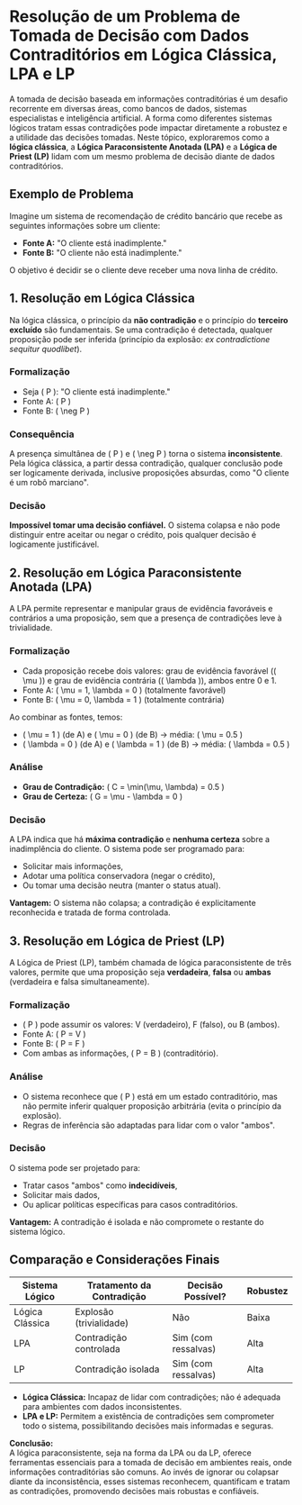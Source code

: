 
# Resolução de um Problema de Tomada de Decisão com Dados Contraditórios em Lógica Clássica, LPA e LP

A tomada de decisão baseada em informações contraditórias é um desafio recorrente em diversas áreas, como bancos de dados, sistemas especialistas e inteligência artificial. A forma como diferentes sistemas lógicos tratam essas contradições pode impactar diretamente a robustez e a utilidade das decisões tomadas. Neste tópico, exploraremos como a **lógica clássica**, a **Lógica Paraconsistente Anotada (LPA)** e a **Lógica de Priest (LP)** lidam com um mesmo problema de decisão diante de dados contraditórios.



## Exemplo de Problema

Imagine um sistema de recomendação de crédito bancário que recebe as seguintes informações sobre um cliente:

- **Fonte A:** "O cliente está inadimplente."
- **Fonte B:** "O cliente não está inadimplente."

O objetivo é decidir se o cliente deve receber uma nova linha de crédito.



## 1. Resolução em Lógica Clássica

Na lógica clássica, o princípio da **não contradição** e o princípio do **terceiro excluído** são fundamentais. Se uma contradição é detectada, qualquer proposição pode ser inferida (princípio da explosão: *ex contradictione sequitur quodlibet*).

### Formalização

- Seja \( P \): "O cliente está inadimplente."
- Fonte A: \( P \)
- Fonte B: \( \neg P \)

### Consequência

A presença simultânea de \( P \) e \( \neg P \) torna o sistema **inconsistente**. Pela lógica clássica, a partir dessa contradição, qualquer conclusão pode ser logicamente derivada, inclusive proposições absurdas, como "O cliente é um robô marciano".

### Decisão

**Impossível tomar uma decisão confiável.** O sistema colapsa e não pode distinguir entre aceitar ou negar o crédito, pois qualquer decisão é logicamente justificável.



## 2. Resolução em Lógica Paraconsistente Anotada (LPA)

A LPA permite representar e manipular graus de evidência favoráveis e contrários a uma proposição, sem que a presença de contradições leve à trivialidade.

### Formalização

- Cada proposição recebe dois valores: grau de evidência favorável (\( \mu \)) e grau de evidência contrária (\( \lambda \)), ambos entre 0 e 1.
- Fonte A: \( \mu = 1, \lambda = 0 \) (totalmente favorável)
- Fonte B: \( \mu = 0, \lambda = 1 \) (totalmente contrária)

Ao combinar as fontes, temos:
- \( \mu = 1 \) (de A) e \( \mu = 0 \) (de B) → média: \( \mu = 0.5 \)
- \( \lambda = 0 \) (de A) e \( \lambda = 1 \) (de B) → média: \( \lambda = 0.5 \)

### Análise

- **Grau de Contradição:** \( C = \min(\mu, \lambda) = 0.5 \)
- **Grau de Certeza:** \( G = \mu - \lambda = 0 \)

### Decisão

A LPA indica que há **máxima contradição** e **nenhuma certeza** sobre a inadimplência do cliente. O sistema pode ser programado para:

- Solicitar mais informações,
- Adotar uma política conservadora (negar o crédito),
- Ou tomar uma decisão neutra (manter o status atual).

**Vantagem:** O sistema não colapsa; a contradição é explicitamente reconhecida e tratada de forma controlada.



## 3. Resolução em Lógica de Priest (LP)

A Lógica de Priest (LP), também chamada de lógica paraconsistente de três valores, permite que uma proposição seja **verdadeira**, **falsa** ou **ambas** (verdadeira e falsa simultaneamente).

### Formalização

- \( P \) pode assumir os valores: V (verdadeiro), F (falso), ou B (ambos).
- Fonte A: \( P = V \)
- Fonte B: \( P = F \)
- Com ambas as informações, \( P = B \) (contraditório).

### Análise

- O sistema reconhece que \( P \) está em um estado contraditório, mas não permite inferir qualquer proposição arbitrária (evita o princípio da explosão).
- Regras de inferência são adaptadas para lidar com o valor "ambos".

### Decisão

O sistema pode ser projetado para:

- Tratar casos "ambos" como **indecidíveis**,
- Solicitar mais dados,
- Ou aplicar políticas específicas para casos contraditórios.

**Vantagem:** A contradição é isolada e não compromete o restante do sistema lógico.



## Comparação e Considerações Finais

| Sistema Lógico | Tratamento da Contradição | Decisão Possível? | Robustez |
|-|--|-|-|
| Lógica Clássica | Explosão (trivialidade) | Não               | Baixa    |
| LPA            | Contradição controlada   | Sim (com ressalvas)| Alta     |
| LP             | Contradição isolada      | Sim (com ressalvas)| Alta     |

- **Lógica Clássica:** Incapaz de lidar com contradições; não é adequada para ambientes com dados inconsistentes.
- **LPA e LP:** Permitem a existência de contradições sem comprometer todo o sistema, possibilitando decisões mais informadas e seguras.

**Conclusão:**  
A lógica paraconsistente, seja na forma da LPA ou da LP, oferece ferramentas essenciais para a tomada de decisão em ambientes reais, onde informações contraditórias são comuns. Ao invés de ignorar ou colapsar diante da inconsistência, esses sistemas reconhecem, quantificam e tratam as contradições, promovendo decisões mais robustas e confiáveis.


